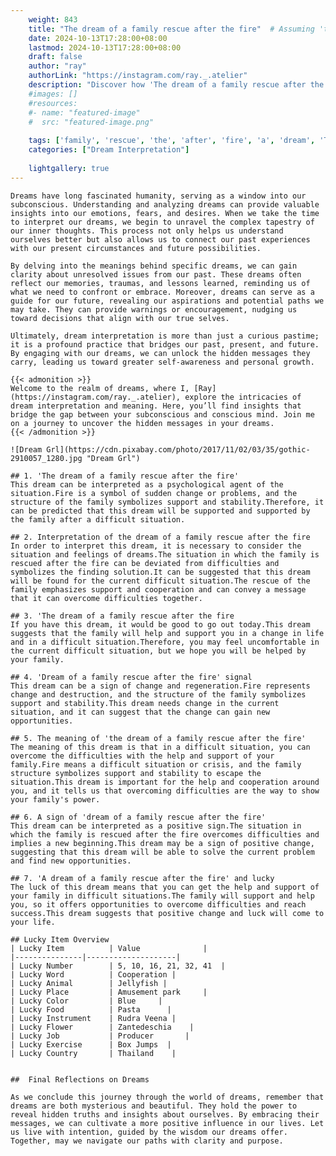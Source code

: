 ```yaml
---
    weight: 843
    title: "The dream of a family rescue after the fire"  # Assuming 'title' column exists
    date: 2024-10-13T17:28:00+08:00
    lastmod: 2024-10-13T17:28:00+08:00
    draft: false
    author: "ray"
    authorLink: "https://instagram.com/ray._.atelier"
    description: "Discover how 'The dream of a family rescue after the fire' can interpret your future and uncover its significant meanings in your life."
    #images: []
    #resources:
    #- name: "featured-image"
    #  src: "featured-image.png"
    
    tags: ['family', 'rescue', 'the', 'after', 'fire', 'a', 'dream', 'The', 'of']
    categories: ["Dream Interpretation"]
    
    lightgallery: true
---
```

    
    Dreams have long fascinated humanity, serving as a window into our subconscious. Understanding and analyzing dreams can provide valuable insights into our emotions, fears, and desires. When we take the time to interpret our dreams, we begin to unravel the complex tapestry of our inner thoughts. This process not only helps us understand ourselves better but also allows us to connect our past experiences with our present circumstances and future possibilities.
    
    By delving into the meanings behind specific dreams, we can gain clarity about unresolved issues from our past. These dreams often reflect our memories, traumas, and lessons learned, reminding us of what we need to confront or embrace. Moreover, dreams can serve as a guide for our future, revealing our aspirations and potential paths we may take. They can provide warnings or encouragement, nudging us toward decisions that align with our true selves.
    
    Ultimately, dream interpretation is more than just a curious pastime; it is a profound practice that bridges our past, present, and future. By engaging with our dreams, we can unlock the hidden messages they carry, leading us toward greater self-awareness and personal growth.
    
    {{< admonition >}}
    Welcome to the realm of dreams, where I, [Ray](https://instagram.com/ray._.atelier), explore the intricacies of dream interpretation and meaning. Here, you’ll find insights that bridge the gap between your subconscious and conscious mind. Join me on a journey to uncover the hidden messages in your dreams.
    {{< /admonition >}}
    
    ![Dream Grl](https://cdn.pixabay.com/photo/2017/11/02/03/35/gothic-2910057_1280.jpg "Dream Grl")
    
    ## 1. 'The dream of a family rescue after the fire'
    This dream can be interpreted as a psychological agent of the situation.Fire is a symbol of sudden change or problems, and the structure of the family symbolizes support and stability.Therefore, it can be predicted that this dream will be supported and supported by the family after a difficult situation.
    
    ## 2. Interpretation of the dream of a family rescue after the fire
    In order to interpret this dream, it is necessary to consider the situation and feelings of dreams.The situation in which the family is rescued after the fire can be deviated from difficulties and symbolizes the finding solution.It can be suggested that this dream will be found for the current difficult situation.The rescue of the family emphasizes support and cooperation and can convey a message that it can overcome difficulties together.
    
    ## 3. 'The dream of a family rescue after the fire
    If you have this dream, it would be good to go out today.This dream suggests that the family will help and support you in a change in life and in a difficult situation.Therefore, you may feel uncomfortable in the current difficult situation, but we hope you will be helped by your family.
    
    ## 4. 'Dream of a family rescue after the fire' signal
    This dream can be a sign of change and regeneration.Fire represents change and destruction, and the structure of the family symbolizes support and stability.This dream needs change in the current situation, and it can suggest that the change can gain new opportunities.
    
    ## 5. The meaning of 'the dream of a family rescue after the fire'
    The meaning of this dream is that in a difficult situation, you can overcome the difficulties with the help and support of your family.Fire means a difficult situation or crisis, and the family structure symbolizes support and stability to escape the situation.This dream is important for the help and cooperation around you, and it tells us that overcoming difficulties are the way to show your family's power.
    
    ## 6. A sign of 'dream of a family rescue after the fire'
    This dream can be interpreted as a positive sign.The situation in which the family is rescued after the fire overcomes difficulties and implies a new beginning.This dream may be a sign of positive change, suggesting that this dream will be able to solve the current problem and find new opportunities.
    
    ## 7. 'A dream of a family rescue after the fire' and lucky
    The luck of this dream means that you can get the help and support of your family in difficult situations.The family will support and help you, so it offers opportunities to overcome difficulties and reach success.This dream suggests that positive change and luck will come to your life.
    
    ## Lucky Item Overview
    | Lucky Item          | Value              |
    |---------------|--------------------|
    | Lucky Number        | 5, 10, 16, 21, 32, 41  |
    | Lucky Word          | Cooperation |
    | Lucky Animal        | Jellyfish |
    | Lucky Place         | Amusement park     |
    | Lucky Color         | Blue     |
    | Lucky Food          | Pasta      |
    | Lucky Instrument    | Rudra Veena |
    | Lucky Flower        | Zantedeschia    |
    | Lucky Job           | Producer       |
    | Lucky Exercise      | Box Jumps  |
    | Lucky Country       | Thailand    |
    
    
    ##  Final Reflections on Dreams
    
    As we conclude this journey through the world of dreams, remember that dreams are both mysterious and beautiful. They hold the power to reveal hidden truths and insights about ourselves. By embracing their messages, we can cultivate a more positive influence in our lives. Let us live with intention, guided by the wisdom our dreams offer. Together, may we navigate our paths with clarity and purpose.
    